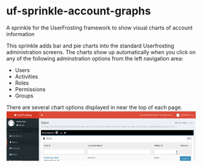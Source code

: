 # uf-sprinkle-account-graphs
A sprinkle for the UserFrosting framework to show visual charts of account information

This sprinkle adds bar and pie charts into the standard Userfrosting administration screens. The charts show up automatically when you click on any of the following adminstration options from the left navigation area:
* Users
* Activities
* Roles
* Permissions
* Groups

There are several chart options displayed in near the top of each page.
![alt text](https://github.com/frankfont/uf-sprinkle-account-graphs/blob/master/docs/images/screenshots/s-users-none.png "Example Chart Options")
